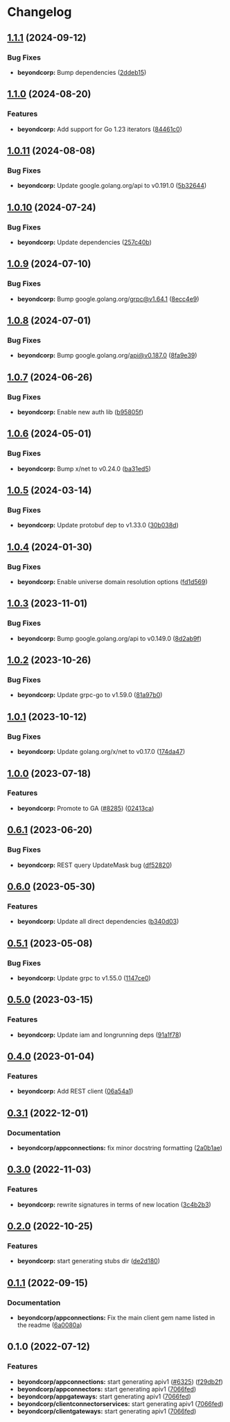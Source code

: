 # Changelog


## [1.1.1](https://github.com/googleapis/google-cloud-go/compare/beyondcorp/v1.1.0...beyondcorp/v1.1.1) (2024-09-12)


### Bug Fixes

* **beyondcorp:** Bump dependencies ([2ddeb15](https://github.com/googleapis/google-cloud-go/commit/2ddeb1544a53188a7592046b98913982f1b0cf04))

## [1.1.0](https://github.com/googleapis/google-cloud-go/compare/beyondcorp/v1.0.11...beyondcorp/v1.1.0) (2024-08-20)


### Features

* **beyondcorp:** Add support for Go 1.23 iterators ([84461c0](https://github.com/googleapis/google-cloud-go/commit/84461c0ba464ec2f951987ba60030e37c8a8fc18))

## [1.0.11](https://github.com/googleapis/google-cloud-go/compare/beyondcorp/v1.0.10...beyondcorp/v1.0.11) (2024-08-08)


### Bug Fixes

* **beyondcorp:** Update google.golang.org/api to v0.191.0 ([5b32644](https://github.com/googleapis/google-cloud-go/commit/5b32644eb82eb6bd6021f80b4fad471c60fb9d73))

## [1.0.10](https://github.com/googleapis/google-cloud-go/compare/beyondcorp/v1.0.9...beyondcorp/v1.0.10) (2024-07-24)


### Bug Fixes

* **beyondcorp:** Update dependencies ([257c40b](https://github.com/googleapis/google-cloud-go/commit/257c40bd6d7e59730017cf32bda8823d7a232758))

## [1.0.9](https://github.com/googleapis/google-cloud-go/compare/beyondcorp/v1.0.8...beyondcorp/v1.0.9) (2024-07-10)


### Bug Fixes

* **beyondcorp:** Bump google.golang.org/grpc@v1.64.1 ([8ecc4e9](https://github.com/googleapis/google-cloud-go/commit/8ecc4e9622e5bbe9b90384d5848ab816027226c5))

## [1.0.8](https://github.com/googleapis/google-cloud-go/compare/beyondcorp/v1.0.7...beyondcorp/v1.0.8) (2024-07-01)


### Bug Fixes

* **beyondcorp:** Bump google.golang.org/api@v0.187.0 ([8fa9e39](https://github.com/googleapis/google-cloud-go/commit/8fa9e398e512fd8533fd49060371e61b5725a85b))

## [1.0.7](https://github.com/googleapis/google-cloud-go/compare/beyondcorp/v1.0.6...beyondcorp/v1.0.7) (2024-06-26)


### Bug Fixes

* **beyondcorp:** Enable new auth lib ([b95805f](https://github.com/googleapis/google-cloud-go/commit/b95805f4c87d3e8d10ea23bd7a2d68d7a4157568))

## [1.0.6](https://github.com/googleapis/google-cloud-go/compare/beyondcorp/v1.0.5...beyondcorp/v1.0.6) (2024-05-01)


### Bug Fixes

* **beyondcorp:** Bump x/net to v0.24.0 ([ba31ed5](https://github.com/googleapis/google-cloud-go/commit/ba31ed5fda2c9664f2e1cf972469295e63deb5b4))

## [1.0.5](https://github.com/googleapis/google-cloud-go/compare/beyondcorp/v1.0.4...beyondcorp/v1.0.5) (2024-03-14)


### Bug Fixes

* **beyondcorp:** Update protobuf dep to v1.33.0 ([30b038d](https://github.com/googleapis/google-cloud-go/commit/30b038d8cac0b8cd5dd4761c87f3f298760dd33a))

## [1.0.4](https://github.com/googleapis/google-cloud-go/compare/beyondcorp/v1.0.3...beyondcorp/v1.0.4) (2024-01-30)


### Bug Fixes

* **beyondcorp:** Enable universe domain resolution options ([fd1d569](https://github.com/googleapis/google-cloud-go/commit/fd1d56930fa8a747be35a224611f4797b8aeb698))

## [1.0.3](https://github.com/googleapis/google-cloud-go/compare/beyondcorp/v1.0.2...beyondcorp/v1.0.3) (2023-11-01)


### Bug Fixes

* **beyondcorp:** Bump google.golang.org/api to v0.149.0 ([8d2ab9f](https://github.com/googleapis/google-cloud-go/commit/8d2ab9f320a86c1c0fab90513fc05861561d0880))

## [1.0.2](https://github.com/googleapis/google-cloud-go/compare/beyondcorp/v1.0.1...beyondcorp/v1.0.2) (2023-10-26)


### Bug Fixes

* **beyondcorp:** Update grpc-go to v1.59.0 ([81a97b0](https://github.com/googleapis/google-cloud-go/commit/81a97b06cb28b25432e4ece595c55a9857e960b7))

## [1.0.1](https://github.com/googleapis/google-cloud-go/compare/beyondcorp/v1.0.0...beyondcorp/v1.0.1) (2023-10-12)


### Bug Fixes

* **beyondcorp:** Update golang.org/x/net to v0.17.0 ([174da47](https://github.com/googleapis/google-cloud-go/commit/174da47254fefb12921bbfc65b7829a453af6f5d))

## [1.0.0](https://github.com/googleapis/google-cloud-go/compare/beyondcorp/v0.6.1...beyondcorp/v1.0.0) (2023-07-18)


### Features

* **beyondcorp:** Promote to GA ([#8285](https://github.com/googleapis/google-cloud-go/issues/8285)) ([02413ca](https://github.com/googleapis/google-cloud-go/commit/02413cacf908ce35df8dde6ae75c954917564ae7))

## [0.6.1](https://github.com/googleapis/google-cloud-go/compare/beyondcorp/v0.6.0...beyondcorp/v0.6.1) (2023-06-20)


### Bug Fixes

* **beyondcorp:** REST query UpdateMask bug ([df52820](https://github.com/googleapis/google-cloud-go/commit/df52820b0e7721954809a8aa8700b93c5662dc9b))

## [0.6.0](https://github.com/googleapis/google-cloud-go/compare/beyondcorp/v0.5.1...beyondcorp/v0.6.0) (2023-05-30)


### Features

* **beyondcorp:** Update all direct dependencies ([b340d03](https://github.com/googleapis/google-cloud-go/commit/b340d030f2b52a4ce48846ce63984b28583abde6))

## [0.5.1](https://github.com/googleapis/google-cloud-go/compare/beyondcorp/v0.5.0...beyondcorp/v0.5.1) (2023-05-08)


### Bug Fixes

* **beyondcorp:** Update grpc to v1.55.0 ([1147ce0](https://github.com/googleapis/google-cloud-go/commit/1147ce02a990276ca4f8ab7a1ab65c14da4450ef))

## [0.5.0](https://github.com/googleapis/google-cloud-go/compare/beyondcorp/v0.4.0...beyondcorp/v0.5.0) (2023-03-15)


### Features

* **beyondcorp:** Update iam and longrunning deps ([91a1f78](https://github.com/googleapis/google-cloud-go/commit/91a1f784a109da70f63b96414bba8a9b4254cddd))

## [0.4.0](https://github.com/googleapis/google-cloud-go/compare/beyondcorp/v0.3.1...beyondcorp/v0.4.0) (2023-01-04)


### Features

* **beyondcorp:** Add REST client ([06a54a1](https://github.com/googleapis/google-cloud-go/commit/06a54a16a5866cce966547c51e203b9e09a25bc0))

## [0.3.1](https://github.com/googleapis/google-cloud-go/compare/beyondcorp/v0.3.0...beyondcorp/v0.3.1) (2022-12-01)


### Documentation

* **beyondcorp/appconnections:** fix minor docstring formatting ([2a0b1ae](https://github.com/googleapis/google-cloud-go/commit/2a0b1aeb1683222e6aa5c876cb945845c00cef79))

## [0.3.0](https://github.com/googleapis/google-cloud-go/compare/beyondcorp/v0.2.0...beyondcorp/v0.3.0) (2022-11-03)


### Features

* **beyondcorp:** rewrite signatures in terms of new location ([3c4b2b3](https://github.com/googleapis/google-cloud-go/commit/3c4b2b34565795537aac1661e6af2442437e34ad))

## [0.2.0](https://github.com/googleapis/google-cloud-go/compare/beyondcorp/v0.1.1...beyondcorp/v0.2.0) (2022-10-25)


### Features

* **beyondcorp:** start generating stubs dir ([de2d180](https://github.com/googleapis/google-cloud-go/commit/de2d18066dc613b72f6f8db93ca60146dabcfdcc))

## [0.1.1](https://github.com/googleapis/google-cloud-go/compare/beyondcorp/v0.1.0...beyondcorp/v0.1.1) (2022-09-15)


### Documentation

* **beyondcorp/appconnections:** Fix the main client gem name listed in the readme ([6a0080a](https://github.com/googleapis/google-cloud-go/commit/6a0080ad69398c572d856886293e19c79cf0fc0e))

## 0.1.0 (2022-07-12)


### Features

* **beyondcorp/appconnections:** start generating apiv1 ([#6325](https://github.com/googleapis/google-cloud-go/issues/6325)) ([f29db2f](https://github.com/googleapis/google-cloud-go/commit/f29db2fc5bf1c839065fa35e15827bd227626dca))
* **beyondcorp/appconnectors:** start generating apiv1 ([7066fed](https://github.com/googleapis/google-cloud-go/commit/7066fedc31fa4c19e851477792bd8de8e50541ab))
* **beyondcorp/appgateways:** start generating apiv1 ([7066fed](https://github.com/googleapis/google-cloud-go/commit/7066fedc31fa4c19e851477792bd8de8e50541ab))
* **beyondcorp/clientconnectorservices:** start generating apiv1 ([7066fed](https://github.com/googleapis/google-cloud-go/commit/7066fedc31fa4c19e851477792bd8de8e50541ab))
* **beyondcorp/clientgateways:** start generating apiv1 ([7066fed](https://github.com/googleapis/google-cloud-go/commit/7066fedc31fa4c19e851477792bd8de8e50541ab))
